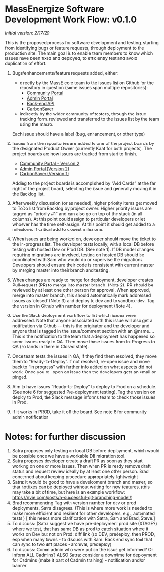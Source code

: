# MassEnergize Software Development Work Flow: v0.1.0

*Initial version: 2/17/20*

This is the proposed process for software development and testing, starting from identifying bugs or feature requests, through deployment to the production site.  The main goal is to enable team members to know which issues  have been fixed and deployed, to efficiently test and avoid duplication of effort.

1. Bugs/enhancements/feature requests added, either:
	* directly by the MassE core team to the issues list on Github for the repository in question (some issues span multiple 			repositories):
		* [Community Portal](https://github.com/massenergize/frontend-portal/issues)
		* [Admin Portal](https://github.com/massenergize/frontend-admin/issues)	
		* [Back-end API](https://github.com/massenergize/api/issues)
		* [CarbonSaver](https://github.com/massenergize/frontend-carbonsaver/issues)
	* indirectly by the wider community of testers, through the issue tracking form, reviewed and transferred to the issues list by the team using the macro.

	Each issue should have a label (bug, enhancement, or other type)
 
2. Issues from the repositories are added to one of the project boards by the designated Product Owner (currently Kaat for both projects).  The project boards are how issues are tracked from start to finish.
	* [Community Portal - Version 2](https://github.com/orgs/massenergize/projects/3)
	* [Admin Portal (Version 2)](https://github.com/orgs/massenergize/projects/2)
	* [CarbonSaver (Version 1)](https://github.com/orgs/massenergize/projects/4)

	Adding to the project boards is accomplished by “Add Cards” at the far right of the project board, selecting the issue and generally moving it in the Backlog list.
 
3. After weekly discussion (or as needed), higher priority items get moved to ToDo list from Backlog by project owner. Higher priority issues are tagged as “priority #1” and can also go on top of the stack (in all columns).  At this point could assign to particular developers or let whoever has the time self-assign. At this point it should get added to a milestone. If critical add to closest milestone.
 
4. When issues are being worked on, developer should move the ticket to the In-progress list.   The developer tests locally, with a local DB before testing with hosted Dev or Prod DB. (See note 1).  If DB model changes requiring migrations are involved, testing on hosted DB should be coordinated with Sam who would do or supervise the migrations. Developers should ensure their code is consistent with current master by merging master into their branch and testing.

5. When changes are ready to merge for deployment, developer creates Pull-request (PR) to merge into master branch.  (Note 2).  PR should be reviewed by at least one other person for approval.   When approved, merge into master branch, this should automatically mark addressed issues as ‘closed’ (Note 3) and deploy to dev and to sandbox-dev. Tag the version in Github with number for deployment (Note 4).  
 
6. Use the Slack deployment workflow to list which issues were addressed. Note that anyone associated with this issue will also get a notification via Github -- this is the originator and the developer and anyone that is tagged in the issue/comment section with an @name....  This is the notification to the team that a deployment has happened so some issues ready to QA.  Then move those issues from In-Progress to QA (so lands in there in Closed state).
 
7. Once team tests the issues in QA, if they find them resolved, they move them to “Ready-to-Deploy”. If not resolved, re-open issue and  move back to “in progress” with further info added on what aspects did not work. Once you re- open an issue then the developers gets an email or pinged.
 
8. Aim to have issues “Ready-to-Deploy” to deploy to Prod on a schedule. (See note 6 for suggested Pre-deployment testing).  Tag the version on deploy to Prod, the Slack message informs team to check those issues in Prod.
 
9. If it  works in PROD, take it off the board.  See note 8 for community admin notification

Notes: for further discussion
=============================
1. Satra proposes only testing on local DB before deployment, which would be possible once we have a workable DB migration tool.
2. Satra proposes developer create a draft PR as soon as they start working on one or more issues.  Then when PR is ready remove draft status and request review ideally by at least one other person.  Brad concerned about keeping procedure appropriately lightweight
3. Satra: it would be good to have a development branch and master, so that hotfixes can be deployed without waiting for new features. (this may take a bit of time, but here is an example workflow: https://nvie.com/posts/a-successful-git-branching-model/)
4. Brad recommending Tag with version number for dev or prod deployments, Satra disagrees. 
 (This is where more work  is needed to make more efficient and resilient for other developers, e.g., automated tests.) [ this needs more clarification with Satra, Sam and Brad, Steve.]
5. To discuss: (Satra suggest we have pre-deployment prod site (STAGE?) where we test, that has same DB as prod to catch situation where it works on Dev but not on Prod: diff link (so DEV, predeploy, then PROD, esp when many towns - to discuss with Sam. Back end sync tool that can sync to two diff places - archival, predeploy)
6. To discuss: Comm admin who were put on the issue get informed? Or inform ALL Cadmins? ALSO Satra: consider a downtime for deployment for Cadmins (make it part of Cadmin training) - notification and/or banner
 
